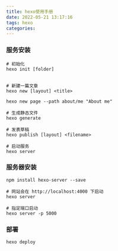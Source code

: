 ```yaml
---
title: hexo使用手册
date: 2022-05-21 13:17:16
tags: hexo
categories: 
---
```




### 服务安装

```linux
# 初始化
hexo init [folder]


# 新建一篇文章
hexo new [layout] <title>
  
hexo new page --path about/me "About me"
  
# 生成静态文件
hexo generate

# 发表草稿
hexo publish [layout] <filename>

# 启动服务
hexo server
```



### 服务器安装

```
npm install hexo-server --save

# 网站会在 http://localhost:4000 下启动
hexo server

# 指定端口启动
hexo server -p 5000
```



### 部署

```
hexo deploy
```

